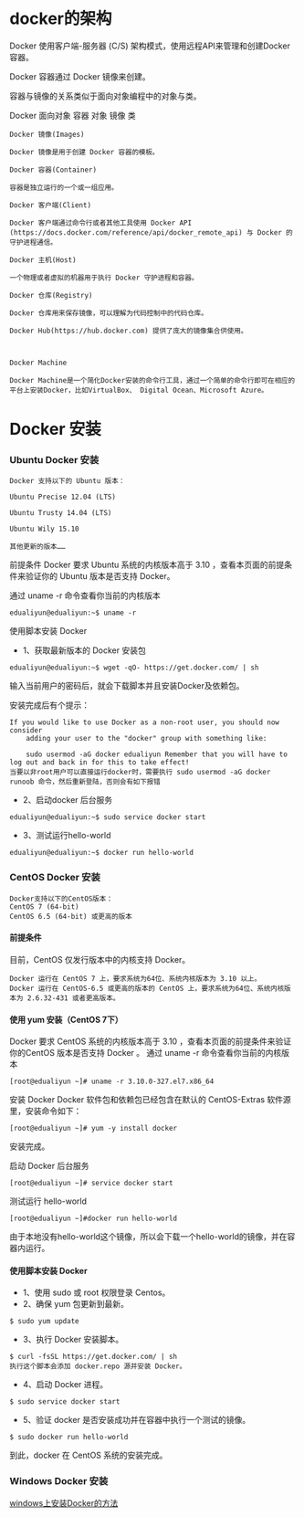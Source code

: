 # docker的架构
Docker 使用客户端-服务器 (C/S) 架构模式，使用远程API来管理和创建Docker容器。

Docker 容器通过 Docker 镜像来创建。

容器与镜像的关系类似于面向对象编程中的对象与类。

Docker	面向对象
容器	对象
镜像	类

```
Docker 镜像(Images)

Docker 镜像是用于创建 Docker 容器的模板。

Docker 容器(Container)

容器是独立运行的一个或一组应用。

Docker 客户端(Client)

Docker 客户端通过命令行或者其他工具使用 Docker API (https://docs.docker.com/reference/api/docker_remote_api) 与 Docker 的守护进程通信。

Docker 主机(Host)

一个物理或者虚拟的机器用于执行 Docker 守护进程和容器。

Docker 仓库(Registry)

Docker 仓库用来保存镜像，可以理解为代码控制中的代码仓库。

Docker Hub(https://hub.docker.com) 提供了庞大的镜像集合供使用。



Docker Machine

Docker Machine是一个简化Docker安装的命令行工具，通过一个简单的命令行即可在相应的平台上安装Docker，比如VirtualBox、 Digital Ocean、Microsoft Azure。
```

# Docker 安装
### Ubuntu Docker 安装


    Docker 支持以下的 Ubuntu 版本：

    Ubuntu Precise 12.04 (LTS)

    Ubuntu Trusty 14.04 (LTS)

    Ubuntu Wily 15.10

    其他更新的版本……

前提条件
Docker 要求 Ubuntu 系统的内核版本高于 3.10 ，查看本页面的前提条件来验证你的 Ubuntu 版本是否支持 Docker。

通过 uname -r 命令查看你当前的内核版本
```
edualiyun@edualiyun:~$ uname -r
```
使用脚本安装 Docker
* 1、获取最新版本的 Docker 安装包
```
edualiyun@edualiyun:~$ wget -qO- https://get.docker.com/ | sh
```
输入当前用户的密码后，就会下载脚本并且安装Docker及依赖包。



安装完成后有个提示：
```
If you would like to use Docker as a non-root user, you should now consider
	adding your user to the "docker" group with something like:

	sudo usermod -aG docker edualiyun Remember that you will have to log out and back in for this to take effect!
当要以非root用户可以直接运行docker时，需要执行 sudo usermod -aG docker runoob 命令，然后重新登陆，否则会有如下报错
```


* 2、启动docker 后台服务
```
edualiyun@edualiyun:~$ sudo service docker start
```
* 3、测试运行hello-world
```
edualiyun@edualiyun:~$ docker run hello-world
```

### CentOS Docker 安装
    Docker支持以下的CentOS版本：
    CentOS 7 (64-bit)
    CentOS 6.5 (64-bit) 或更高的版本
#### 前提条件
目前，CentOS 仅发行版本中的内核支持 Docker。
```
Docker 运行在 CentOS 7 上，要求系统为64位、系统内核版本为 3.10 以上。
Docker 运行在 CentOS-6.5 或更高的版本的 CentOS 上，要求系统为64位、系统内核版本为 2.6.32-431 或者更高版本。
```

#### 使用 yum 安装（CentOS 7下）
Docker 要求 CentOS 系统的内核版本高于 3.10 ，查看本页面的前提条件来验证你的CentOS 版本是否支持 Docker 。
通过 uname -r 命令查看你当前的内核版本
```
[root@edualiyun ~]# uname -r 3.10.0-327.el7.x86_64
```

安装 Docker
Docker 软件包和依赖包已经包含在默认的 CentOS-Extras 软件源里，安装命令如下：
```
[root@edualiyun ~]# yum -y install docker
```
安装完成。

启动 Docker 后台服务
```
[root@edualiyun ~]# service docker start
```

测试运行 hello-world
```
[root@edualiyun ~]#docker run hello-world
```
由于本地没有hello-world这个镜像，所以会下载一个hello-world的镜像，并在容器内运行。

#### 使用脚本安装 Docker
* 1、使用 sudo 或 root 权限登录 Centos。
* 2、确保 yum 包更新到最新。
```
$ sudo yum update
```
* 3、执行 Docker 安装脚本。
```
$ curl -fsSL https://get.docker.com/ | sh
执行这个脚本会添加 docker.repo 源并安装 Docker。
```
* 4、启动 Docker 进程。
```
$ sudo service docker start
```
* 5、验证 docker 是否安装成功并在容器中执行一个测试的镜像。
```
$ sudo docker run hello-world
```
到此，docker 在 CentOS 系统的安装完成。

### Windows Docker 安装
[windows上安装Docker的方法](https://edu.aliyun.com/lesson_496_5551?spm=5176.10731542.0.0.GXqKOy#_5551)
